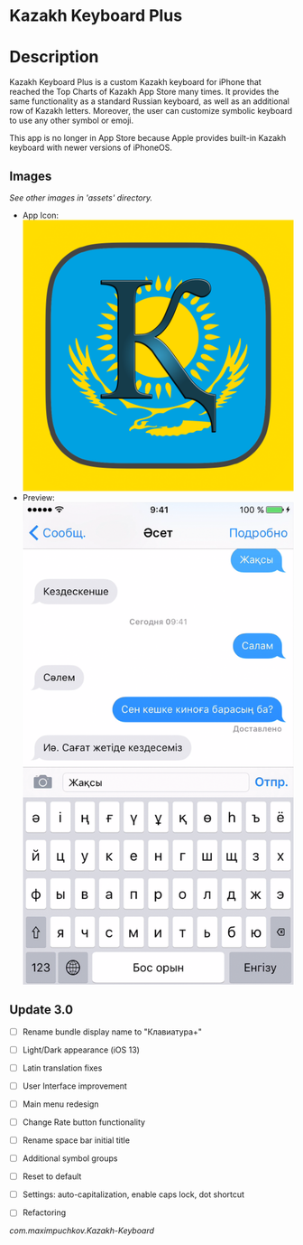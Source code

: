 #  Kazakh Keyboard Plus

# Description
Kazakh Keyboard Plus is a custom Kazakh keyboard for iPhone that reached the Top Charts of Kazakh App Store many times. It provides the same functionality as a standard Russian keyboard, as well as an additional row of Kazakh letters. Moreover, the user can customize symbolic keyboard to use any other symbol or emoji. 

This app is no longer in App Store because Apple provides built-in Kazakh keyboard with newer versions of iPhoneOS.


## Images
_See other images in 'assets' directory._  
* App Icon:
![Kazakh Keyboard Plus App Icon](https://github.com/maxim-puchkov/Kazakh-Keyboard-Plus/blob/master/assets/appicon/icon1024.png)
* Preview: 
![Preview](https://github.com/maxim-puchkov/Kazakh-Keyboard-Plus/blob/master/assets/app%20screenshots/5.5%20retina/app_screenshot_1.png)


## Update 3.0
- [ ] Rename bundle display name to "Клавиатура+"
- [ ] Light/Dark appearance (iOS 13)
- [ ] Latin translation fixes 
- [ ] User Interface improvement
- [ ] Main menu redesign 
- [ ] Change Rate button functionality 
- [ ] Rename space bar initial title 
- [ ] Additional symbol groups
- [ ] Reset to default 
- [ ] Settings: auto-capitalization, enable caps lock, dot shortcut 
- [ ] Refactoring 


_com.maximpuchkov.Kazakh-Keyboard_
